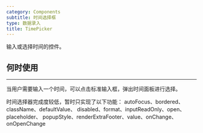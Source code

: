 ```yaml
---
category: Components
subtitle: 时间选择框
type: 数据录入
title: TimePicker
---
```


输入或选择时间的控件。

## 何时使用

---

当用户需要输入一个时间，可以点击标准输入框，弹出时间面板进行选择。


时间选择器完成度较低，暂时只实现了以下功能：
autoFocus、bordered、className、defaultValue、
disabled、format、inputReadOnly、open、placeholder、
popupStyle、renderExtraFooter、value、onChange、onOpenChange